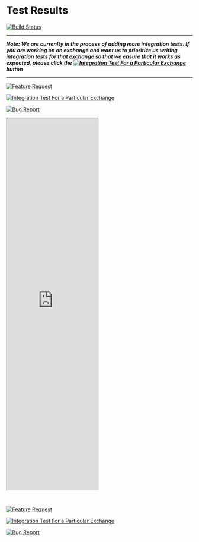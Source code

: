 
# Test Results

[![Build Status](https://travis-ci.org/franz-see/ccxt-rest.svg)](https://travis-ci.org/franz-see/ccxt-rest)

*****
_**Note: We are currenlty in the process of adding more integration tests. If you are working on an exchange and want us to prioritize us writing integration tests for that exchange so that we ensure that it works as expected, please click the [![Integration Test For a Particular Exchange](https://img.shields.io/badge/Create%20New%20Issue-Integration%20Test%20For%20a%20Particular%20Exchange-blue.svg)](https://github.com/franz-see/ccxt-rest/issues/new?template=integration_test_request.md) button**_
*****

[![Feature Request](https://img.shields.io/badge/Create%20New%20Issue-Feature%20Request-green.svg)](https://github.com/franz-see/ccxt-rest/issues/new?template=integration_test_request.md)

[![Integration Test For a Particular Exchange](https://img.shields.io/badge/Create%20New%20Issue-Integration%20Test%20For%20a%20Particular%20Exchange-blue.svg)](https://github.com/franz-see/ccxt-rest/issues/new?template=integration_test_request.md)

[![Bug Report](https://img.shields.io/badge/Create%20New%20Issue-Bug%20Report-red.svg)](https://github.com/franz-see/ccxt-rest/issues/new?template=integration_test_request.md)

<iframe src="https://franz-see.github.io/ccxt-rest/" style="width:49%;height:1000px;margin-bottom:2em"></iframe>

[![Feature Request](https://img.shields.io/badge/Create%20New%20Issue-Feature%20Request-green.svg)](https://github.com/franz-see/ccxt-rest/issues/new?template=integration_test_request.md)

[![Integration Test For a Particular Exchange](https://img.shields.io/badge/Create%20New%20Issue-Integration%20Test%20For%20a%20Particular%20Exchange-blue.svg)](https://github.com/franz-see/ccxt-rest/issues/new?template=integration_test_request.md)

[![Bug Report](https://img.shields.io/badge/Create%20New%20Issue-Bug%20Report-red.svg)](https://github.com/franz-see/ccxt-rest/issues/new?template=integration_test_request.md)